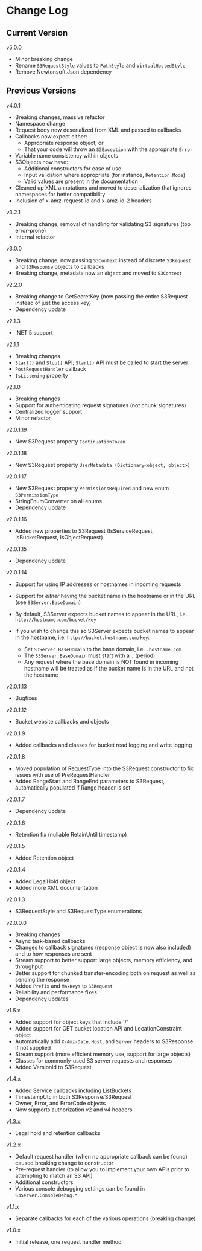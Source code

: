 # Change Log

## Current Version

v5.0.0

- Minor breaking change
- Rename ```S3RequestStyle``` values to ```PathStyle``` and ```VirtualHostedStyle```
- Remove Newtonsoft.Json dependency

## Previous Versions

v4.0.1

- Breaking changes, massive refactor
- Namespace change
- Request body now deserialized from XML and passed to callbacks
- Callbacks now expect either:
  - Appropriate response object, or
  - That your code will throw an ```S3Exception``` with the appropriate ```Error```
- Variable name consistency within objects
- S3Objects now have:
  - Additional constructors for ease of use
  - Input validation where appropriate (for instance, ```Retention.Mode```)
  - Valid values are present in the documentation
- Cleaned up XML annotations and moved to deserialization that ignores namespaces for better compatibility
- Inclusion of x-amz-request-id and x-amz-id-2 headers

v3.2.1

- Breaking change, removal of handling for validating S3 signatures (too error-prone)
- Internal refactor

v3.0.0

- Breaking change, now passing ```S3Context``` instead of discrete ```S3Request``` and ```S3Response``` objects to callbacks
- Breaking change, metadata now an ```object``` and moved to ```S3Context```

v2.2.0

- Breaking change to GetSecretKey (now passing the entire S3Request instead of just the access key)
- Dependency update

v2.1.3

- .NET 5 support

v2.1.1

- Breaking changes
- ```Start()``` and ```Stop()``` API; ```Start()``` API must be called to start the server
- ```PostRequestHandler``` callback
- ```IsListening``` property

v2.1.0

- Breaking changes
- Support for authenticating request signatures (not chunk signatures)
- Centralized logger support
- Minor refactor

v2.0.1.19

- New S3Request property ```ContinuationToken```

v2.0.1.18

- New S3Request property ```UserMetadata (Dictionary<object, object>)``` 

v2.0.1.17

- New S3Request property ```PermissionsRequired``` and new enum ```S3PermissionType```
- StringEnumConverter on all enums
- Dependency update

v2.0.1.16
 
- Added new properties to S3Request (IsServiceRequest, IsBucketRequest, IsObjectRequest)

v2.0.1.15

- Dependency update

v2.0.1.14
 
- Support for using IP addresses or hostnames in incoming requests
- Support for *either* having the bucket name in the hostname or in the URL (see ```S3Server.BaseDomain```)

- By default, S3Server expects bucket names to appear in the URL, i.e. ```http://hostname.com/bucket/key```
- If you wish to change this so S3Server expects bucket names to appear in the hostname, i.e. ```http://bucket.hostname.com/key```:
  - Set ```S3Server.BaseDomain``` to the base domain, i.e. ```.hostname.com```
  - The ```S3Server.BaseDomain``` must start with a ```.``` (period)
  - Any request where the base domain is NOT found in incoming hostname will be treated as if the bucket name is in the URL and not the hostname

v2.0.1.13

- Bugfixes

v2.0.1.12

- Bucket website callbacks and objects

v2.0.1.9

- Added callbacks and classes for bucket read logging and write logging

v2.0.1.8

- Moved population of RequestType into the S3Request constructor to fix issues with use of PreRequestHandler
- Added RangeStart and RangeEnd parameters to S3Request, automatically populated if Range header is set

v2.0.1.7

- Dependency update

v2.0.1.6

- Retention fix (nullable RetainUntil timestamp)

v2.0.1.5

- Added Retention object

v2.0.1.4

- Added LegalHold object
- Added more XML documentation

v2.0.1.3

- S3RequestStyle and S3RequestType enumerations

v2.0.0.0

- Breaking changes
- Async task-based callbacks
- Changes to callback signatures (response object is now also included) and to how responses are sent
- Stream support to better support large objects, memory efficiency, and throughput
- Better support for chunked transfer-encoding both on request as well as sending the response
- Added ```Prefix``` and ```MaxKeys``` to ```S3Request```
- Reliability and performance fixes
- Dependency updates

v1.5.x

- Added support for object keys that include '/'
- Added support for GET bucket location API and LocationConstraint object
- Automatically add ```X-Amz-Date```, ```Host```, and ```Server``` headers to S3Response if not supplied
- Stream support (more efficient memory use, support for large objects)
- Classes for commonly-used S3 server requests and responses
- Added VersionId to S3Request
 
v1.4.x

- Added Service callbacks including ListBuckets
- TimestampUtc in both S3Response/S3Request
- Owner, Error, and ErrorCode objects
- Now supports authorization v2 and v4 headers

v1.3.x

- Legal hold and retention callbacks

v1.2.x

- Default request handler (when no appropriate callback can be found) caused breaking change to constructor
- Pre-request handler (to allow you to implement your own APIs prior to attempting to match an S3 API)
- Additional constructors
- Various console debugging settings can be found in ```S3Server.ConsoleDebug.*``` 

v1.1.x

- Separate callbacks for each of the various operations (breaking change)

v1.0.x

- Initial release, one request handler method

